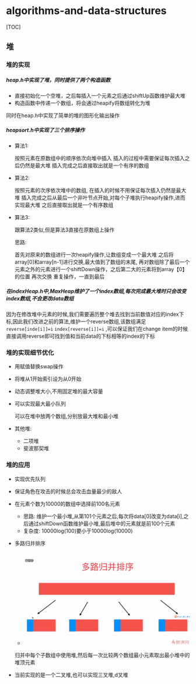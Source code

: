 # algorithms-and-data-structures
[TOC]

## 堆

### 堆的实现

##### heap.h中实现了堆，同时提供了两个构造函数

- 直接初始化一个空堆，之后每插入一个元素之后通过shiftUp函数维护最大堆
- 构造函数中传递一个数组，将会通过heapify将数组转化为堆

同时在heap.h中实现了简单的堆的图形化输出操作

##### heapsort.h中实现了三个排序操作

- 算法1:

  按照元素在原数组中的顺序依次向堆中插入
  插入的过程中需要保证每次插入之后仍然是最大堆
  插入完成之后直接取出就是一个有序的数组

- 算法2:

  按照元素的次序依次堆中的数组,
  在插入的时候不用保证每次插入仍然是最大堆
  插入完成之后从最后一个非叶节点开始,对每个子堆执行heapify操作,进而实现最大堆
  之后直接取出就是一个有序数组

- 算法3:

  跟算法2类似,但是算法3直接在原数组上操作

  思路:

  首先对原来的数组进行一次heapify操作,让数组变成一个最大堆
  之后将array[0]和array[n-1]进行交换,最大值到了数组的末尾,
  再对数组除了最后一个元素之外的元素进行一个shiftDown操作，之后第二大的元素将到array【0】的位置
  再次交换
  重复操作，一直到最后

##### 在indexHeap.h中,MaxHeap维护了一个index数组,每次完成最大堆时只会改变index数组,不会更改data数组

因为在修改堆中元素的时候,我们需要遍历整个堆去找到当前数值对应的index下标,因此我们改进之前的算法,维护一个reverse数组,该数组满足 `reverse[inde[i]]=i` `index[reverse[i]]=i` ,可以保证我们在change item的时候直接调用reverse即可找到值和当前data的下标相等的index的下标

### 堆的实现细节优化

- 用赋值替换swap操作

- 将堆从1开始索引设为从0开始

- 动态调整堆大小,不用固定堆的最大容量

- 可以实现最大最小队列

  可以在堆中放两个数组,分别放最大堆和最小堆

- 其他堆:

  - 二项堆
  - 斐波那契堆

### 堆的应用

- 实现优先队列

- 保证角色在攻击的时候总会攻击血量最少的敌人

- 在元素个数为10000的数组中选择前100名元素

  - 思路: 维护一个最小堆,从第101个元素之后,每次将data[0]改变为data[i],之后通过shiftDown函数维护最小堆,最后堆中的元素就是前100个元素
  - 复杂度: 10000log(100)要小于10000log(10000)

- 多路归并排序

  - ![多路归并](多路归并排序.png)

  归并中每个子数组中使用堆,然后每一次比较两个数组最小元素取出最小堆中的堆顶元素

- 当前实现的是一个二叉堆,也可以实现三叉堆,d叉堆